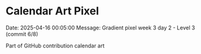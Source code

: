 # Calendar Art Pixel

Date: 2025-04-16 00:05:00
Message: Gradient pixel week 3 day 2 - Level 3 (commit 6/8)

Part of GitHub contribution calendar art

